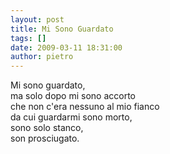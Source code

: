 ```yaml
---
layout: post
title: Mi Sono Guardato
tags: []
date: 2009-03-11 18:31:00
author: pietro
---
```

Mi sono guardato,<br/>ma solo dopo mi sono accorto<br/>che non c'era nessuno al mio fianco<br/>da cui guardarmi sono morto,<br/>sono solo stanco,<br/>son prosciugato.

